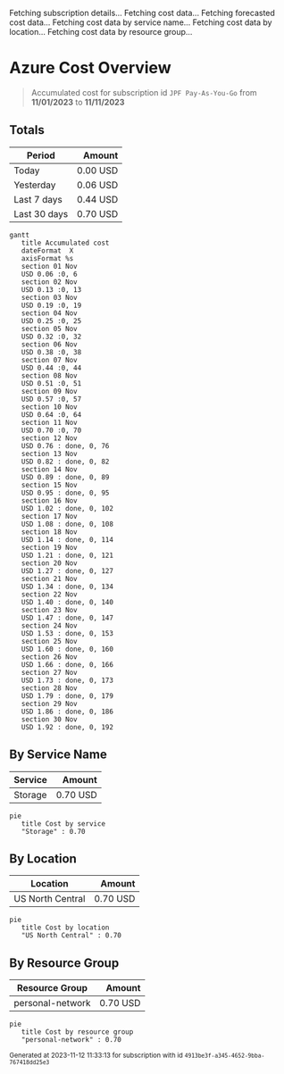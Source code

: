 Fetching subscription details...
Fetching cost data...
Fetching forecasted cost data...
Fetching cost data by service name...
Fetching cost data by location...
Fetching cost data by resource group...
# Azure Cost Overview

> Accumulated cost for subscription id `JPF Pay-As-You-Go` from **11/01/2023** to **11/11/2023**

## Totals

|Period|Amount|
|---|---:|
|Today|0.00 USD|
|Yesterday|0.06 USD|
|Last 7 days|0.44 USD|
|Last 30 days|0.70 USD|

```mermaid
gantt
   title Accumulated cost
   dateFormat  X
   axisFormat %s
   section 01 Nov
   USD 0.06 :0, 6
   section 02 Nov
   USD 0.13 :0, 13
   section 03 Nov
   USD 0.19 :0, 19
   section 04 Nov
   USD 0.25 :0, 25
   section 05 Nov
   USD 0.32 :0, 32
   section 06 Nov
   USD 0.38 :0, 38
   section 07 Nov
   USD 0.44 :0, 44
   section 08 Nov
   USD 0.51 :0, 51
   section 09 Nov
   USD 0.57 :0, 57
   section 10 Nov
   USD 0.64 :0, 64
   section 11 Nov
   USD 0.70 :0, 70
   section 12 Nov
   USD 0.76 : done, 0, 76
   section 13 Nov
   USD 0.82 : done, 0, 82
   section 14 Nov
   USD 0.89 : done, 0, 89
   section 15 Nov
   USD 0.95 : done, 0, 95
   section 16 Nov
   USD 1.02 : done, 0, 102
   section 17 Nov
   USD 1.08 : done, 0, 108
   section 18 Nov
   USD 1.14 : done, 0, 114
   section 19 Nov
   USD 1.21 : done, 0, 121
   section 20 Nov
   USD 1.27 : done, 0, 127
   section 21 Nov
   USD 1.34 : done, 0, 134
   section 22 Nov
   USD 1.40 : done, 0, 140
   section 23 Nov
   USD 1.47 : done, 0, 147
   section 24 Nov
   USD 1.53 : done, 0, 153
   section 25 Nov
   USD 1.60 : done, 0, 160
   section 26 Nov
   USD 1.66 : done, 0, 166
   section 27 Nov
   USD 1.73 : done, 0, 173
   section 28 Nov
   USD 1.79 : done, 0, 179
   section 29 Nov
   USD 1.86 : done, 0, 186
   section 30 Nov
   USD 1.92 : done, 0, 192
```

## By Service Name

|Service|Amount|
|---|---:|
|Storage|0.70 USD|

```mermaid
pie
   title Cost by service
   "Storage" : 0.70
```

## By Location

|Location|Amount|
|---|---:|
|US North Central|0.70 USD|

```mermaid
pie
   title Cost by location
   "US North Central" : 0.70
```

## By Resource Group

|Resource Group|Amount|
|---|---:|
|personal-network|0.70 USD|

```mermaid
pie
   title Cost by resource group
   "personal-network" : 0.70
```

<sup>Generated at 2023-11-12 11:33:13 for subscription with id `4913be3f-a345-4652-9bba-767418dd25e3`</sup>
